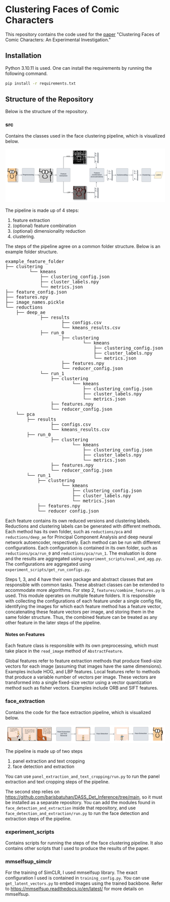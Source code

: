 # Clustering Faces of Comic Characters

This repository contains the code used for the
[paper](http://resolver.tudelft.nl/uuid:2b64704d-d510-437d-a599-c9751ffa2426)
"Clustering Faces of Comic Characters: An Experimental Investigation."

## Installation

Python 3.10.11 is used. One can install the requirements by running the following command.

```bash
pip install -r requirements.txt
```

## Structure of the Repository

Below is the structure of the repository.

### src

Contains the classes used in the face clustering pipeline, which is visualized below.

![face_clustering_pipeline](figures/face_clustering_pipeline.png)

The pipeline is made up of 4 steps:

1. feature extraction
2. (optional) feature combination
3. (optional) dimensionality reduction
4. clustering.

The steps of the pipeline agree on a common folder structure. Below is an example
folder structure.

<pre>
example_feature_folder
├── clustering
         └── kmeans
             ├── clustering_config.json
             ├── cluster_labels.npy
             └── metrics.json
├── feature_config.json
├── features.npy
├── image_names.pickle
└── reductions
    ├── deep_ae
             ├── results
                     ├── configs.csv
                     └── kmeans_results.csv
             ├── run_0
                     ├── clustering
                             └── kmeans
                                 ├── clustering_config.json
                                 ├── cluster_labels.npy
                                 └── metrics.json
                     ├── features.npy
                     └── reducer_config.json
             └── run_1
                 ├── clustering
                         └── kmeans
                             ├── clustering_config.json
                             ├── cluster_labels.npy
                             └── metrics.json
                 ├── features.npy
                 └── reducer_config.json
    └── pca
        ├── results
                 ├── configs.csv
                 └── kmeans_results.csv
        ├── run_0
                 ├── clustering
                         └── kmeans
                             ├── clustering_config.json
                             ├── cluster_labels.npy
                             └── metrics.json
                 ├── features.npy
                 └── reducer_config.json
        └── run_1
            ├── clustering
                     └── kmeans
                         ├── clustering_config.json
                         ├── cluster_labels.npy
                         └── metrics.json
            ├── features.npy
            └── reducer_config.json
</pre>

Each feature contains its own reduced versions and clustering labels. Reductions and
clustering labels can be generated with different methods. Each method has its own
folder, such as `reductions/pca` and `reductions/deep_ae` for Principal Component
Analysis and deep neural network autoencoder, respectively. Each method can be run with
different configurations. Each configuration is contained in its own folder, such as
`reductions/pca/run_0` and `reductions/pca/run_1`. The evaluation is done and the
results are aggregated using `experiment_scripts/eval_and_agg.py`. The configurations
are aggregated using `experiment_scripts/get_run_configs.py`.

Steps 1, 3, and 4 have their own package and abstract classes that are responsible with
common tasks. These abstract classes can be extended to accommodate more algorithms. For
step 2, `features/combine_features.py` is used. This module operates on multiple feature
folders. It is responsible with collecting the configurations of each feature under a
single config file, identifying the images for which each feature method has a feature
vector, concatenating these feature vectors per image, and storing them in the same
folder structure. Thus, the combined feature can be treated as any other feature in the
later steps of the pipeline.

#### Notes on Features

Each feature class is responsible with its own preprocessing, which must take place in
the `read_image` method of `AbstractFeature`.

Global features refer to feature extraction methods that produce fixed-size vectors for
each image (assuming that images have the same dimensions). Examples include HOG, and
LBP features. Local features refer to methods that produce a variable number of vectors
per image. These vectors are transformed into a single fixed-size vector using a vector
quantization method such as fisher vectors. Examples include ORB and SIFT features.

### face_extraction

Contains the code for the face extraction pipeline, which is visualized below.

![face_extraction_pipeline](figures/face_extraction_pipeline.png)

The pipeline is made up of two steps

1. panel extraction and text cropping
2. face detection and extraction

You can use `panel_extraction_and_text_cropping/run.py` to run the panel extraction and
text cropping steps of the pipeline.

The second step relies on https://github.com/barisbatuhan/DASS_Det_Inference/tree/main,
so it must be installed as a separate repository. You can add the modules found in
`face_detection_and_extraction` inside that repository, and use
`face_detection_and_extraction/run.py` to run the face detection and extraction steps of
the pipeline.

### experiment_scripts

Contains scripts for running the steps of the face clustering pipeline. It also contains
other scripts that I used to produce the results of the paper.

### mmselfsup_simclr

For the training of SimCLR, I used mmselfsup library. The exact configuration I used is
contained in `training_config.py`. You can use `get_latent_vectors.py` to embed images
using the trained backbone. Refer to https://mmselfsup.readthedocs.io/en/latest/ for
more details on mmselfsup.
